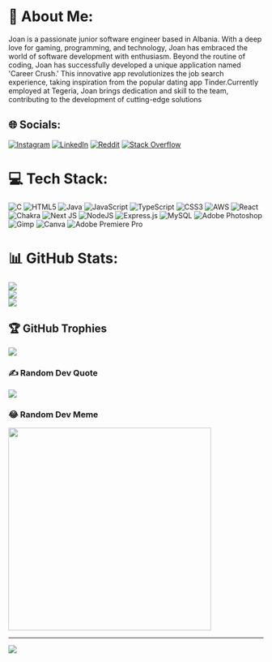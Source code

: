# 💫 About Me:
Joan is a passionate junior software engineer based in Albania. With a deep love for gaming, programming, and technology, Joan has embraced the world of software development with enthusiasm. Beyond the routine of coding, Joan has successfully developed a unique application named 'Career Crush.' This innovative app revolutionizes the job search experience, taking inspiration from the popular dating app Tinder.Currently employed at Tegeria, Joan brings dedication and skill to the team, contributing to the development of cutting-edge solutions


## 🌐 Socials:
[![Instagram](https://img.shields.io/badge/Instagram-%23E4405F.svg?logo=Instagram&logoColor=white)](https://instagram.com/joan.shameti) [![LinkedIn](https://img.shields.io/badge/LinkedIn-%230077B5.svg?logo=linkedin&logoColor=white)](https://linkedin.com/in/joan-shameti-536637160) [![Reddit](https://img.shields.io/badge/Reddit-%23FF4500.svg?logo=Reddit&logoColor=white)](https://reddit.com/user/m00nwhiskey) [![Stack Overflow](https://img.shields.io/badge/-Stackoverflow-FE7A16?logo=stack-overflow&logoColor=white)](https://stackoverflow.com/users/15971122) 

# 💻 Tech Stack:
![C](https://img.shields.io/badge/c-%2300599C.svg?style=flat&logo=c&logoColor=white) ![HTML5](https://img.shields.io/badge/html5-%23E34F26.svg?style=flat&logo=html5&logoColor=white) ![Java](https://img.shields.io/badge/java-%23ED8B00.svg?style=flat&logo=openjdk&logoColor=white) ![JavaScript](https://img.shields.io/badge/javascript-%23323330.svg?style=flat&logo=javascript&logoColor=%23F7DF1E) ![TypeScript](https://img.shields.io/badge/typescript-%23007ACC.svg?style=flat&logo=typescript&logoColor=white) ![CSS3](https://img.shields.io/badge/css3-%231572B6.svg?style=flat&logo=css3&logoColor=white) ![AWS](https://img.shields.io/badge/AWS-%23FF9900.svg?style=flat&logo=amazon-aws&logoColor=white) ![React](https://img.shields.io/badge/react-%2320232a.svg?style=flat&logo=react&logoColor=%2361DAFB) ![Chakra](https://img.shields.io/badge/chakra-%234ED1C5.svg?style=flat&logo=chakraui&logoColor=white) ![Next JS](https://img.shields.io/badge/Next-black?style=flat&logo=next.js&logoColor=white) ![NodeJS](https://img.shields.io/badge/node.js-6DA55F?style=flat&logo=node.js&logoColor=white) ![Express.js](https://img.shields.io/badge/express.js-%23404d59.svg?style=flat&logo=express&logoColor=%2361DAFB) ![MySQL](https://img.shields.io/badge/mysql-%2300000f.svg?style=flat&logo=mysql&logoColor=white) ![Adobe Photoshop](https://img.shields.io/badge/adobe%20photoshop-%2331A8FF.svg?style=flat&logo=adobe%20photoshop&logoColor=white) ![Gimp](https://img.shields.io/badge/Gimp-657D8B?style=flat&logo=gimp&logoColor=FFFFFF) ![Canva](https://img.shields.io/badge/Canva-%2300C4CC.svg?style=flat&logo=Canva&logoColor=white) ![Adobe Premiere Pro](https://img.shields.io/badge/Adobe%20Premiere%20Pro-9999FF.svg?style=flat&logo=Adobe%20Premiere%20Pro&logoColor=white)
# 📊 GitHub Stats:
![](https://github-readme-stats.vercel.app/api?username=staticvoidjoan&theme=dark&hide_border=false&include_all_commits=false&count_private=false)<br/>
![](https://github-readme-streak-stats.herokuapp.com/?user=staticvoidjoan&theme=dark&hide_border=false)<br/>
![](https://github-readme-stats.vercel.app/api/top-langs/?username=staticvoidjoan&theme=dark&hide_border=false&include_all_commits=false&count_private=false&layout=compact)

## 🏆 GitHub Trophies
![](https://github-profile-trophy.vercel.app/?username=staticvoidjoan&theme=nord&no-frame=false&no-bg=true&margin-w=4)

### ✍️ Random Dev Quote
![](https://quotes-github-readme.vercel.app/api?type=horizontal&theme=radical)

### 😂 Random Dev Meme
<img src='https://randommeme-five.vercel.app/' style="height: 400px;"/>

---
[![](https://visitcount.itsvg.in/api?id=staticvoidjoan&icon=0&color=1)](https://visitcount.itsvg.in)

<!-- Proudly created with GPRM ( https://gprm.itsvg.in ) -->
